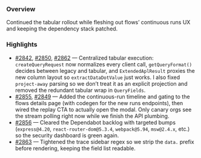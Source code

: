 ### Overview
Continued the tabular rollout while fleshing out flows’ continuous runs UX and keeping the dependency stack patched.

### Highlights
- [#2842](https://github.com/axiomhq/app/pull/2842), [#2850](https://github.com/axiomhq/app/pull/2850), [#2862](https://github.com/axiomhq/app/pull/2862) — Centralized tabular execution: `createQueryRequest` now normalizes every client call, `getQueryFormat()` decides between legacy and tabular, and `ExtendedAplResult` proxies the new column layout so `extractDataDotValue` just works. I also fixed `project-away` parsing so we don’t treat it as an explicit projection and removed the redundant tabular wrap in `QueryFields`.
- [#2855](https://github.com/axiomhq/app/pull/2855), [#2849](https://github.com/axiomhq/app/pull/2849) — Added the continuous-run timeline and gating to the flows details page (with codegen for the new runs endpoints), then wired the replay CTA to actually open the modal. Only canary orgs see the stream polling right now while we finish the API plumbing.
- [#2856](https://github.com/axiomhq/app/pull/2856) — Cleared the Dependabot backlog with targeted bumps (`express@4.20`, `react-router-dom@5.3.4`, `webpack@5.94`, `msw@2.4.x`, etc.) so the security dashboard is green again.
- [#2863](https://github.com/axiomhq/app/pull/2863) — Tightened the trace sidebar regex so we strip the `data.` prefix before rendering, keeping the field list readable.
